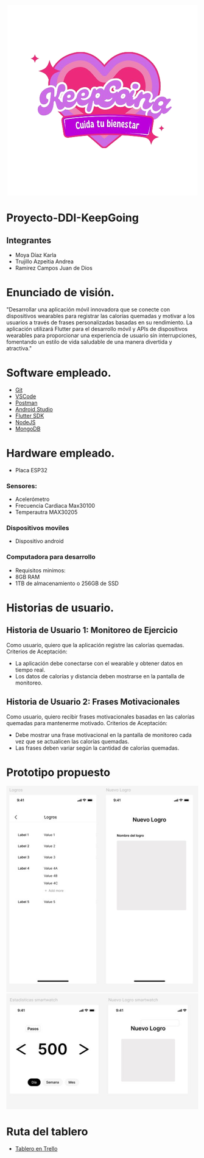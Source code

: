 <p align="center">
  <img src="LogoKeepGoing.png" alt="LogoKeepGoing" />
</p>


# Proyecto-DDI-KeepGoing
## Integrantes
- Moya Díaz Karla
- Trujillo Azpeitia Andrea
- Ramirez Campos Juan de Dios

# Enunciado de visión.
"Desarrollar una aplicación móvil innovadora que se conecte con dispositivos wearables para registrar las calorías quemadas y motivar a los usuarios a través de frases personalizadas basadas en su rendimiento. La aplicación utilizará Flutter para el desarrollo móvil y APIs de dispositivos wearables para proporcionar una experiencia de usuario sin interrupciones, fomentando un estilo de vida saludable de una manera divertida y atractiva."

# Software empleado.
- [Git](https://git-scm.com) 
- [VSCode](https://code.visualstudio.com/)
- [Postman](https://www.postman.com) 
- [Android Studio](https://developer.android.com/studio?hl=es-419)
- [Flutter SDK](https://docs.flutter.dev/get-started/install)
- [NodeJS](https://nodejs.org/en)
- [MongoDB](https://www.mongodb.com/es/cloud/atlas/register)
  
# Hardware empleado.
- Placa ESP32
### Sensores:
- Acelerómetro
- Frecuencia Cardiaca Max30100
- Temperautra MAX30205

### Dispositivos moviles 
- Dispositivo android
### Computadora para desarrollo
- Requisitos minimos:
- 8GB RAM
- 1TB de almacenamiento o 256GB de SSD

# Historias de usuario.
  
## Historia de Usuario 1: Monitoreo de Ejercicio
Como usuario, quiero que la aplicación registre las calorías quemadas.
    Criterios de Aceptación:
- La aplicación debe conectarse con el wearable y obtener datos en tiempo real.
- Los datos de calorías y distancia deben mostrarse en la pantalla de monitoreo.
  
## Historia de Usuario 2: Frases Motivacionales
Como usuario, quiero recibir frases motivacionales basadas en las calorías quemadas para mantenerme motivado.
    Criterios de Aceptación:
- Debe mostrar una frase motivacional en la pantalla de monitoreo cada vez que se actualicen las calorías quemadas.
- Las frases deben variar según la cantidad de calorías quemadas. 

# Prototipo propuesto 
<img src="Prototipo_02.jpg" />
<img src="Prototipo_03.jpg" />

# Ruta del tablero
- [Tablero en Trello](https://trello.com/invite/b/Xq6jTaFR/ATTI21a09b24e08dbf764fb0d385649f96dcD42161E3/keep-going)
